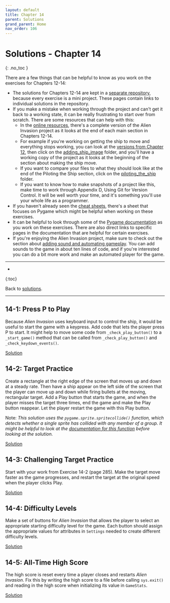 ```yaml
---
layout: default
title: Chapter 14
parent: Solutions
grand_parent: Home
nav_order: 106
---
```


# Solutions - Chapter 14
{: .no_toc }

There are a few things that can be helpful to know as you work on the exercises for Chapters 12-14:
- The solutions for Chapters 12-14 are kept in a [separate repository](https://github.com/ehmatthes/pcc_2e_ai_solutions), because every exercise is a mini project. These pages contain links to individual solutions in the repository.
- If you make a mistake when working through the project and can't get it back to a working state, it can be really frustrating to start over from scratch. There are some resources that can help with this:
  - In the [online resources](https://github.com/mavjav-edu/pcc_2e), there's a complete version of the Alien Invasion project as it looks at the end of each main section in Chapters 12-14.
  - For example if you're working on getting the ship to move and everything stops working, you can look at the [versions from Chapter 12](https://github.com/mavjav-edu/pcc_2e/tree/master/chapter_12), then click on the [adding_ship_image](https://github.com/mavjav-edu/pcc_2e/tree/master/chapter_12/adding_ship_image) folder, and you'll have a working copy of the project as it looks at the beginning of the section about making the ship move.
  - If you want to compare your files to what they should look like at the end of the Piloting the Ship section, click on the [piloting_the_ship](https://github.com/mavjav-edu/pcc_2e/tree/master/chapter_12/piloting_the_ship) folder.
  - If you want to know how to make snapshots of a project like this, make time to work through Appendix D, Using Git for Version Control. It will be well worth your time, and it's something you'll use your whole life as a programmer.
- If you haven't already seen the [cheat sheets](../cheat_sheets/index.md), there's a sheet that focuses on Pygame which might be helpful when working on these exercises.
- It can be helpful to look through some of the [Pygame documentation](https://www.pygame.org/docs/) as you work on these exercises. There are also direct links to specific pages in the documentation that are helpful for certain exercises.
- If you're enjoying the Alien Invasion project, make sure to check out the section about [adding sound and automating gameplay](../beyond_pcc/ai_player.md). You can add sounds to the game in about ten lines of code, and if you're interested you can do a bit more work and make an automated player for the game.

---

* 
{:toc}

Back to [solutions](../).

---

## 14-1: Press P to Play

Because *Alien Invasion* uses keyboard input to control the ship, it would be useful to start the game with a keypress. Add code that lets the player press P to start. It might help to move some code from `_check_play_button()` to a `_start_game()` method that can be called from `_check_play_button()` and `_check_keydown_events()`.

[Solution](https://github.com/ehmatthes/pcc_2e_ai_solutions/tree/main/ch_14/solution_14_1)

## 14-2: Target Practice

Create a rectangle at the right edge of the screen that moves up and down at a steady rate. Then have a ship appear on the left side of the screen that the player can move up and down while firing bullets at the moving, rectangular target. Add a Play button that starts the game, and when the player misses the target three times, end the game and make the Play button reappear. Let the player restart the game with this Play button.

Note: *This solution uses the `pygame.sprite.spritecollide()` function, which detects whether a single sprite has collided with any member of a group. It might be helpful to look at the [documentation for this function](https://www.pygame.org/docs/ref/sprite.html) before looking at the solution.*

[Solution](https://github.com/ehmatthes/pcc_2e_ai_solutions/tree/main/ch_14/solution_14_2)

## 14-3: Challenging Target Practice

Start with your work from Exercise 14-2 (page 285). Make the target move faster as the game progresses, and restart the target at the original speed when the player clicks Play.

[Solution](https://github.com/ehmatthes/pcc_2e_ai_solutions/tree/main/ch_14/solution_14_3)

## 14-4: Difficulty Levels

Make a set of buttons for *Alien Invasion* that allows the player to select an appropriate starting difficulty level for the game. Each button should assign the appropriate values for attributes in `Settings` needed to create different difficulty levels.

[Solution](https://github.com/ehmatthes/pcc_2e_ai_solutions/tree/main/ch_14/solution_14_4)

## 14-5: All-Time High Score

The high score is reset every time a player closes and restarts *Alien Invasion*. Fix this by writing the high score to a file before calling `sys.exit()` and reading in the high score when initializing its value in `GameStats`.

[Solution](https://github.com/ehmatthes/pcc_2e_ai_solutions/tree/main/ch_14/solution_14_5)